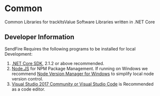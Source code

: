 # Common
Common Libraries for trackItsValue Software Libraries written in .NET Core

Developer Information
---------------------
SendFire Requires the following programs to be installed for local Development:
1. [.NET Core SDK](https://www.microsoft.com/net/download/windows), 2.1.2 or above recommended.
2. [Node.JS](https://nodejs.org/en/) for NPM Package Management. If running on Windows we recommend [Node Version Manager for Windows](https://github.com/coreybutler/nvm-windows/releases) to simplify local node version control.
3. [Visual Studio 2017 Community or Visual Studio Code](https://www.visualstudio.com/) is Recommended as a code editor.
